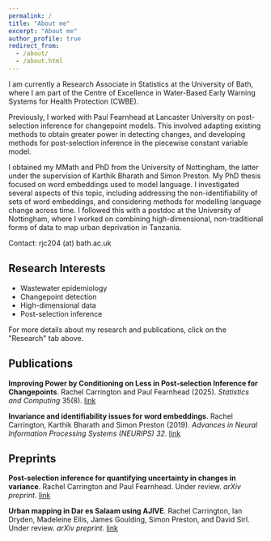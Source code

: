 ```yaml
---
permalink: /
title: "About me"
excerpt: "About me"
author_profile: true
redirect_from: 
  - /about/
  - /about.html
---
```


I am currently a Research Associate in Statistics at the University of Bath, where I am part of the Centre of Excellence in Water-Based Early Warning Systems for Health Protection (CWBE).

Previously, I worked with Paul Fearnhead at Lancaster University on post-selection inference for changepoint models. This involved adapting existing methods to obtain greater power in detecting changes, and developing methods for post-selection inference in the piecewise constant variable model.

I obtained my MMath and PhD from the University of Nottingham, the latter under the supervision of Karthik Bharath and Simon Preston. My PhD thesis focused on word embeddings used to model language. I investigated several aspects of this topic, including addressing the non-identifiability of sets of word embeddings, and considering methods for modelling language change across time. I followed this with a postdoc at the University of Nottingham, where I worked on combining high-dimensional, non-traditional forms of data to map urban deprivation in Tanzania.

Contact: rjc204 (at) bath.ac.uk

## Research Interests
- Wastewater epidemiology
- Changepoint detection
- High-dimensional data
- Post-selection inference

For more details about my research and publications, click on the "Research" tab above.

## Publications

**Improving Power by Conditioning on Less in Post-selection Inference for Changepoints**. Rachel Carrington and Paul Fearnhead (2025). *Statistics and Computing* 35(8). [link](https://link.springer.com/article/10.1007/s11222-024-10542-1)

**Invariance and identifiability issues for word embeddings**. Rachel Carrington, Karthik Bharath and Simon Preston (2019). *Advances in Neural Information Processing Systems (NEURIPS) 32*.
[link](https://proceedings.neurips.cc/paper/2019/file/44885837c518b06e3f98b41ab8cedc0f-Paper.pdf)

## Preprints

**Post-selection inference for quantifying uncertainty in changes in variance**. Rachel Carrington and Paul Fearnhead. Under review. *arXiv preprint*. [link](https://arxiv.org/abs/2405.15670)

**Urban mapping in Dar es Salaam using AJIVE**. Rachel Carrington, Ian Dryden, Madeleine Ellis, James Goulding, Simon Preston, and David Sirl. Under review. *arXiv preprint*. [link](https://arxiv.org/abs/2403.09014)
